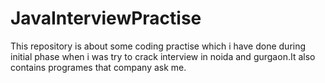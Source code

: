 # JavaInterviewPractise
This repository is about some coding practise which i have done during initial phase when i was try to crack interview in noida and gurgaon.It also contains programes that company ask me.

